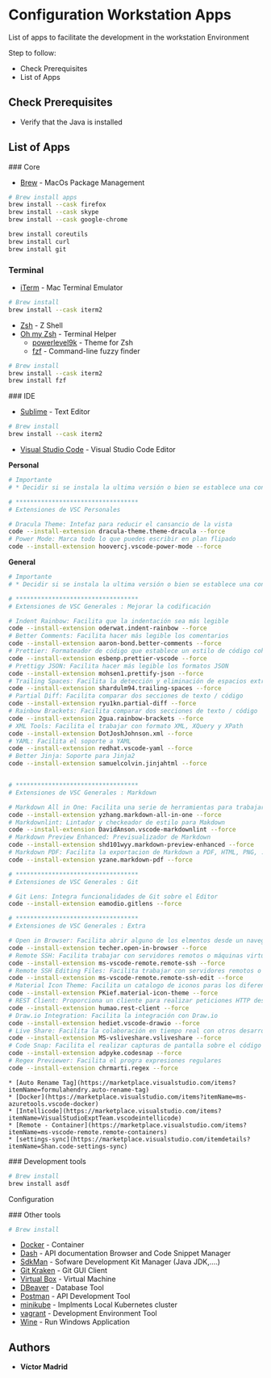 # Configuration Workstation Apps

List of apps to facilitate the development in the workstation Environment

Step to follow:

* Check Prerequisites
* List of Apps

## Check Prerequisites

* Verify that the Java is installed





## List of Apps

### Core

- [Brew](https://brew.sh/) - MacOs Package Management


```bash
# Brew install apps
brew install --cask firefox
brew install --cask skype
brew install --cask google-chrome

brew install coreutils
brew install curl
brew install git
```


### Terminal

- [iTerm](https://iterm2.com/) - Mac Terminal Emulator

```bash
# Brew install
brew install --cask iterm2
```

- [Zsh](http://www.zsh.org/) - Z Shell
- [Oh my Zsh](https://ohmyz.sh/) - Terminal Helper
    * [powerlevel9k](https://github.com/Powerlevel9k/powerlevel9k) - Theme for Zsh
    * [fzf](https://github.com/junegunn/fzf) - Command-line fuzzy finder

```bash
# Brew install
brew install --cask iterm2
brew install fzf
```





### IDE

- [Sublime](https://www.sublimetext.com/) - Text Editor

```bash
# Brew install
brew install --cask iterm2
```

- [Visual Studio Code](https://code.visualstudio.com/) - Visual Studio Code Editor


**Personal**

```bash
# Importante
# * Decidir si se instala la ultima versión o bien se establece una concreta con @version

# **********************************
# Extensiones de VSC Personales

# Dracula Theme: Intefaz para reducir el cansancio de la vista
code --install-extension dracula-theme.theme-dracula --force
# Power Mode: Marca todo lo que puedes escribir en plan flipado
code --install-extension hoovercj.vscode-power-mode --force
```



**General**

```bash
# Importante
# * Decidir si se instala la ultima versión o bien se establece una concreta con @version

# **********************************
# Extensiones de VSC Generales : Mejorar la codificación

# Indent Rainbow: Facilita que la indentación sea más legible
code --install-extension oderwat.indent-rainbow --force
# Better Comments: Facilita hacer más legible los comentarios
code --install-extension aaron-bond.better-comments --force
# Prettier: Formateador de código que establece un estilo de código coherente
code --install-extension esbenp.prettier-vscode --force
# Prettigy JSON: Facilita hacer más legible los formatos JSON
code --install-extension mohsen1.prettify-json --force
# Trailing Spaces: Facilita la detección y eliminación de espacios extra en los textos / código
code --install-extension shardulm94.trailing-spaces --force
# Partial Diff: Facilita comparar dos secciones de texto / código
code --install-extension ryu1kn.partial-diff --force
# Rainbow Brackets: Facilita comparar dos secciones de texto / código
code --install-extension 2gua.rainbow-brackets --force
# XML Tools: Facilita el trabajar con formato XML, XQuery y XPath
code --install-extension DotJoshJohnson.xml --force
# YAML: Facilita el soporte a YAML
code --install-extension redhat.vscode-yaml --force
# Better Jinja: Soporte para Jinja2
code --install-extension samuelcolvin.jinjahtml --force


# **********************************
# Extensiones de VSC Generales : Markdown

# Markdown All in One: Facilita una serie de herramientas para trabajar con Markdowns
code --install-extension yzhang.markdown-all-in-one --force
# Markdownlint: Lintador y checkeador de estilo para Makdown
code --install-extension DavidAnson.vscode-markdownlint --force
# Markdown Preview Enhanced: Previsualizador de Markdown
code --install-extension shd101wyy.markdown-preview-enhanced --force
# Markdown PDF: Facilita la exportacion de Markdown a PDF, HTML, PNG, ...
code --install-extension yzane.markdown-pdf --force

# **********************************
# Extensiones de VSC Generales : Git

# Git Lens: Integra funcionalidades de Git sobre el Editor
code --install-extension eamodio.gitlens --force

# **********************************
# Extensiones de VSC Generales : Extra

# Open in Browser: Facilita abrir alguno de los elmentos desde un navegador
code --install-extension techer.open-in-browser --force
# Remote SSH: Facilita trabajar con servidores remotos o máquinas virtuales
code --install-extension ms-vscode-remote.remote-ssh --force
# Remote SSH Editing Files: Facilita trabajar con servidores remotos o máquinas virtuales desde un fichero de configuracion
code --install-extension ms-vscode-remote.remote-ssh-edit --force
# Material Icon Theme: Facilita un catalogo de iconos paras los diferentes ficheros
code --install-extension PKief.material-icon-theme --force
# REST Client: Proporciona un cliente para realizar peticiones HTTP desde VSC
code --install-extension humao.rest-client --force
# Draw.io Integration: Facilita la integración con Draw.io
code --install-extension hediet.vscode-drawio --force
# Live Share: Facilita la colaboración en tiempo real con otros desarrolladores
code --install-extension MS-vsliveshare.vsliveshare --force
# Code Snap: Facilita el realizar capturas de pantalla sobre el código
code --install-extension adpyke.codesnap --force
# Regex Previewer: Facilita el progra expresiones regulares
code --install-extension chrmarti.regex --force
```




    * [Auto Rename Tag](https://marketplace.visualstudio.com/items?itemName=formulahendry.auto-rename-tag)
    * [Docker](https://marketplace.visualstudio.com/items?itemName=ms-azuretools.vscode-docker)
    * [Intellicode](https://marketplace.visualstudio.com/items?itemName=VisualStudioExptTeam.vscodeintellicode)
    * [Remote - Container](https://marketplace.visualstudio.com/items?itemName=ms-vscode-remote.remote-containers)
    * [settings-sync](https://marketplace.visualstudio.com/itemdetails?itemName=Shan.code-settings-sync)





### Development tools

```bash
# Brew install
brew install asdf
```

Configuration

### Other tools

```bash
# Brew install

```





- [Docker](https://www.docker.com/) - Container
- [Dash](https://kapeli.com/dash) - API documentation Browser and Code Snippet Manager
- [SdkMan](https://sdkman.io/) - Sofware Development Kit Manager (Java JDK,....)
- [Git Kraken](https://www.gitkraken.com/) - Git GUI Client
- [Virtual Box](https://www.virtualbox.org/) - Virtual Machine
- [DBeaver](https://dbeaver.io/) - Database Tool
- [Postman](https://www.getpostman.com/) - API Development Tool
- [minikube](https://github.com/kubernetes/minikube) - Implments Local Kubernetes cluster
- [vagrant](https://www.vagrantup.com/) - Development Environment Tool
- [Wine](https://www.winehq.org/) - Run Windows Application






## Authors

* **Víctor Madrid**
